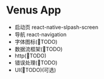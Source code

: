 # Venus App

* 启动页  react-native-slpash-screen
* 导航 react-navigation
* 字体图标(TODO)
* 数据流框架(TODO)
* http(TODO)
* 错误处理(TODO)
* UI(TODO)(可选)
